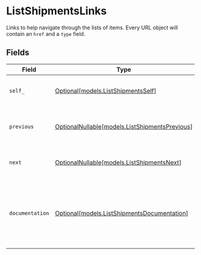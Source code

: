 # ListShipmentsLinks

Links to help navigate through the lists of items. Every URL object will contain an `href` and a `type` field.


## Fields

| Field                                                                                      | Type                                                                                       | Required                                                                                   | Description                                                                                |
| ------------------------------------------------------------------------------------------ | ------------------------------------------------------------------------------------------ | ------------------------------------------------------------------------------------------ | ------------------------------------------------------------------------------------------ |
| `self_`                                                                                    | [Optional[models.ListShipmentsSelf]](../models/listshipmentsself.md)                       | :heavy_minus_sign:                                                                         | The URL to the current set of items.                                                       |
| `previous`                                                                                 | [OptionalNullable[models.ListShipmentsPrevious]](../models/listshipmentsprevious.md)       | :heavy_minus_sign:                                                                         | The previous set of items, if available.                                                   |
| `next`                                                                                     | [OptionalNullable[models.ListShipmentsNext]](../models/listshipmentsnext.md)               | :heavy_minus_sign:                                                                         | The next set of items, if available.                                                       |
| `documentation`                                                                            | [Optional[models.ListShipmentsDocumentation]](../models/listshipmentsdocumentation.md)     | :heavy_minus_sign:                                                                         | In v2 endpoints, URLs are commonly represented as objects with an `href` and `type` field. |